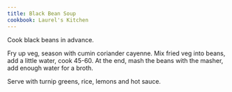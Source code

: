 ```yaml
---
title: Black Bean Soup
cookbook: Laurel's Kitchen
---
```


Cook black beans in advance.

Fry up veg, season with cumin coriander cayenne.
Mix fried veg into beans, add a little water, cook 45-60.
At the end, mash the beans with the masher, add enough water for a broth.

Serve with turnip greens, rice, lemons and hot sauce.
